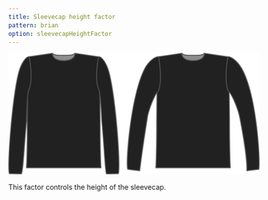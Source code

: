 ```yaml
---
title: Sleevecap height factor
pattern: brian
option: sleevecapHeightFactor
---
```

![The sleevecap height factor option on Brian](./sleevecapheightfactor.svg)

This factor controls the height of the sleevecap.
